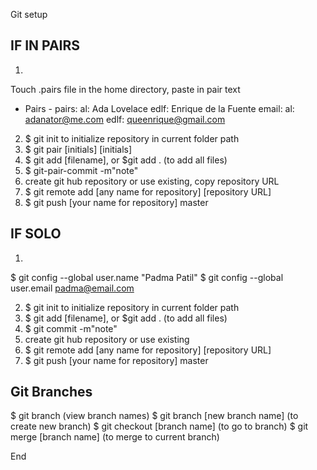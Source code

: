 Git setup

## IF IN PAIRS ##
1.
Touch .pairs file in the home directory, paste in pair text
 - Pairs -
pairs:
  al: Ada Lovelace
  edlf: Enrique de la Fuente
email:
  al: adanator@me.com
  edlf: queenrique@gmail.com

  2. $ git init to initialize repository in current folder path
  3. $ git pair [initials] [initials]
  4. $ git add [filename], or $git add . (to add all files)
  5. $ git-pair-commit -m"note"
  6. create git hub repository or use existing, copy repository URL
  7. $ git remote add [any name for repository] [repository URL]
  8. $ git push [your name for repository] master

## IF SOLO ##
1.
$ git config --global user.name "Padma Patil"
$ git config --global user.email padma@email.com

2. $ git init to initialize repository in current folder path
3. $ git add [filename], or $git add . (to add all files)
4. $ git commit -m"note"
5. create git hub repository or use existing
6. $ git remote add [any name for repository] [repository URL]
7. $ git push [your name for repository] master

## Git Branches ##

$ git branch (view branch names)
$ git branch [new branch name] (to create new branch)
$ git checkout [branch name] (to go to branch)
$ git merge [branch name] (to merge to current branch)

End
